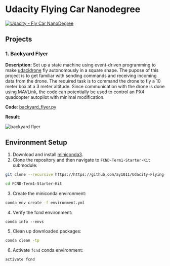# Udacity Flying Car Nanodegree

[![Udacity - Fly Car NanoDegree](https://s3.amazonaws.com/udacity-sdc/github/shield-carnd.svg)](http://www.udacity.com/flying-car-nanodegree--nd787)



## Projects


### 1. Backyard Flyer
**Description:** Set up a state machine using event-driven programming to make [udacidrone](https://github.com/udacity/udacidrone) fly autonomously in a square shape. The pupose of this project is to get familiar with sending commands and receiving incoming data from the drone. The required task is to command the drone to fly a 10 meter box at a 3 meter altitude. Since communication with the drone is done using MAVLink, the code can potentially be used to control an PX4 quadcopter autopilot with minimal modification.

**Code**: [backyard_flyer.py](/FCND-Backyard-Flyer/backyard_flyer.py)

**Result**:

![backyard flyer](/gif/backyard_flyer.gif)

## Environment Setup
1. Download and install [miniconda3](https://conda.io/miniconda.html).
2. Clone the repository and then navigate to `FCND-Term1-Starter-Kit` submodule:
```bash
git clone --recursive https://https://github.com/ay1011/Udacity-Flying-Car-Nanodegree.git

cd FCND-Term1-Starter-Kit
```
3. Create the miniconda environment:
```bash
conda env create -f environment.yml
```
4. Verify the fcnd environment:
```bahs
conda info --envs
```
5. Clean up downloaded packages:
```bash
conda clean -tp
```
6. Activate `fcnd` conda environment:
```bash
activate fcnd
```
